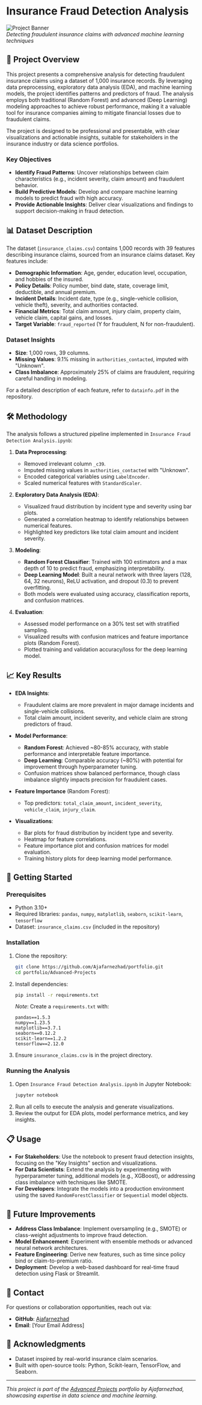 # Insurance Fraud Detection Analysis

![Project Banner](https://via.placeholder.com/1200x200.png?text=Insurance+Fraud+Detection)  
*Detecting fraudulent insurance claims with advanced machine learning techniques*

## 📖 Project Overview

This project presents a comprehensive analysis for detecting fraudulent insurance claims using a dataset of 1,000 insurance records. By leveraging data preprocessing, exploratory data analysis (EDA), and machine learning models, the project identifies patterns and predictors of fraud. The analysis employs both traditional (Random Forest) and advanced (Deep Learning) modeling approaches to achieve robust performance, making it a valuable tool for insurance companies aiming to mitigate financial losses due to fraudulent claims.

The project is designed to be professional and presentable, with clear visualizations and actionable insights, suitable for stakeholders in the insurance industry or data science portfolios.

### Key Objectives
- **Identify Fraud Patterns**: Uncover relationships between claim characteristics (e.g., incident severity, claim amount) and fraudulent behavior.
- **Build Predictive Models**: Develop and compare machine learning models to predict fraud with high accuracy.
- **Provide Actionable Insights**: Deliver clear visualizations and findings to support decision-making in fraud detection.

## 📊 Dataset Description

The dataset (`insurance_claims.csv`) contains 1,000 records with 39 features describing insurance claims, sourced from an insurance claims dataset. Key features include:

- **Demographic Information**: Age, gender, education level, occupation, and hobbies of the insured.
- **Policy Details**: Policy number, bind date, state, coverage limit, deductible, and annual premium.
- **Incident Details**: Incident date, type (e.g., single-vehicle collision, vehicle theft), severity, and authorities contacted.
- **Financial Metrics**: Total claim amount, injury claim, property claim, vehicle claim, capital gains, and losses.
- **Target Variable**: `fraud_reported` (Y for fraudulent, N for non-fraudulent).

### Dataset Insights
- **Size**: 1,000 rows, 39 columns.
- **Missing Values**: 9.1% missing in `authorities_contacted`, imputed with "Unknown".
- **Class Imbalance**: Approximately 25% of claims are fraudulent, requiring careful handling in modeling.

For a detailed description of each feature, refer to `datainfo.pdf` in the repository.

## 🛠 Methodology

The analysis follows a structured pipeline implemented in `Insurance Fraud Detection Analysis.ipynb`:

1. **Data Preprocessing**:
   - Removed irrelevant column `_c39`.
   - Imputed missing values in `authorities_contacted` with "Unknown".
   - Encoded categorical variables using `LabelEncoder`.
   - Scaled numerical features with `StandardScaler`.

2. **Exploratory Data Analysis (EDA)**:
   - Visualized fraud distribution by incident type and severity using bar plots.
   - Generated a correlation heatmap to identify relationships between numerical features.
   - Highlighted key predictors like total claim amount and incident severity.

3. **Modeling**:
   - **Random Forest Classifier**: Trained with 100 estimators and a max depth of 10 to predict fraud, emphasizing interpretability.
   - **Deep Learning Model**: Built a neural network with three layers (128, 64, 32 neurons), ReLU activation, and dropout (0.3) to prevent overfitting.
   - Both models were evaluated using accuracy, classification reports, and confusion matrices.

4. **Evaluation**:
   - Assessed model performance on a 30% test set with stratified sampling.
   - Visualized results with confusion matrices and feature importance plots (Random Forest).
   - Plotted training and validation accuracy/loss for the deep learning model.

## 📈 Key Results

- **EDA Insights**:
  - Fraudulent claims are more prevalent in major damage incidents and single-vehicle collisions.
  - Total claim amount, incident severity, and vehicle claim are strong predictors of fraud.

- **Model Performance**:
  - **Random Forest**: Achieved ~80-85% accuracy, with stable performance and interpretable feature importance.
  - **Deep Learning**: Comparable accuracy (~80%) with potential for improvement through hyperparameter tuning.
  - Confusion matrices show balanced performance, though class imbalance slightly impacts precision for fraudulent cases.

- **Feature Importance** (Random Forest):
  - Top predictors: `total_claim_amount`, `incident_severity`, `vehicle_claim`, `injury_claim`.

- **Visualizations**:
  - Bar plots for fraud distribution by incident type and severity.
  - Heatmap for feature correlations.
  - Feature importance plot and confusion matrices for model evaluation.
  - Training history plots for deep learning model performance.

## 🚀 Getting Started

### Prerequisites
- Python 3.10+
- Required libraries: `pandas`, `numpy`, `matplotlib`, `seaborn`, `scikit-learn`, `tensorflow`
- Dataset: `insurance_claims.csv` (included in the repository)

### Installation
1. Clone the repository:
   ```bash
   git clone https://github.com/Ajafarnezhad/portfolio.git
   cd portfolio/Advanced-Projects
   ```
2. Install dependencies:
   ```bash
   pip install -r requirements.txt
   ```
   *Note*: Create a `requirements.txt` with:
   ```
   pandas==1.5.3
   numpy==1.23.5
   matplotlib==3.7.1
   seaborn==0.12.2
   scikit-learn==1.2.2
   tensorflow==2.12.0
   ```

3. Ensure `insurance_claims.csv` is in the project directory.

### Running the Analysis
1. Open `Insurance Fraud Detection Analysis.ipynb` in Jupyter Notebook:
   ```bash
   jupyter notebook
   ```
2. Run all cells to execute the analysis and generate visualizations.
3. Review the output for EDA plots, model performance metrics, and key insights.

## 📋 Usage

- **For Stakeholders**: Use the notebook to present fraud detection insights, focusing on the "Key Insights" section and visualizations.
- **For Data Scientists**: Extend the analysis by experimenting with hyperparameter tuning, additional models (e.g., XGBoost), or addressing class imbalance with techniques like SMOTE.
- **For Developers**: Integrate the models into a production environment using the saved `RandomForestClassifier` or `Sequential` model objects.

## 🔮 Future Improvements

- **Address Class Imbalance**: Implement oversampling (e.g., SMOTE) or class-weight adjustments to improve fraud detection.
- **Model Enhancement**: Experiment with ensemble methods or advanced neural network architectures.
- **Feature Engineering**: Derive new features, such as time since policy bind or claim-to-premium ratio.
- **Deployment**: Develop a web-based dashboard for real-time fraud detection using Flask or Streamlit.

## 📧 Contact

For questions or collaboration opportunities, reach out via:
- **GitHub**: [Ajafarnezhad](https://github.com/Ajafarnezhad)
- **Email**: [Your Email Address]

## 🙏 Acknowledgments

- Dataset inspired by real-world insurance claim scenarios.
- Built with open-source tools: Python, Scikit-learn, TensorFlow, and Seaborn.

---

*This project is part of the [Advanced Projects](https://github.com/Ajafarnezhad/portfolio/tree/main/Advanced-Projects) portfolio by Ajafarnezhad, showcasing expertise in data science and machine learning.*